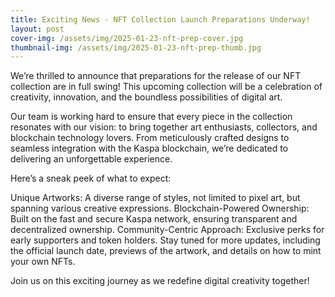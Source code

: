 ```yaml
---
title: Exciting News - NFT Collection Launch Preparations Underway!
layout: post
cover-img: /assets/img/2025-01-23-nft-prep-cover.jpg
thumbnail-img: /assets/img/2025-01-23-nft-prep-thumb.jpg
---
```

We’re thrilled to announce that preparations for the release of our NFT collection are in full swing! This upcoming collection will be a celebration of creativity, innovation, and the boundless possibilities of digital art.

Our team is working hard to ensure that every piece in the collection resonates with our vision: to bring together art enthusiasts, collectors, and blockchain technology lovers. From meticulously crafted designs to seamless integration with the Kaspa blockchain, we’re dedicated to delivering an unforgettable experience.

Here’s a sneak peek of what to expect:

Unique Artworks: A diverse range of styles, not limited to pixel art, but spanning various creative expressions.
Blockchain-Powered Ownership: Built on the fast and secure Kaspa network, ensuring transparent and decentralized ownership.
Community-Centric Approach: Exclusive perks for early supporters and token holders.
Stay tuned for more updates, including the official launch date, previews of the artwork, and details on how to mint your own NFTs.

Join us on this exciting journey as we redefine digital creativity together!
